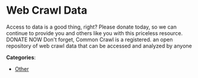 # Web Crawl Data


Access to data is a good thing, right? Please donate today, so we can continue to provide you and others like you with this priceless resource. DONATE NOW Don't forget, Common Crawl is a registered. an open repository of web crawl data that can be accessed and analyzed by anyone



**Categories**:
- [Other](https://github.com/apis-list/apis-list#other)






